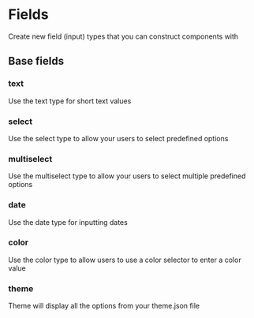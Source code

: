 # Fields

Create new field (input) types that you can construct components with

## Base fields

### text
Use the text type for short text values

### select
Use the select type to allow your users to select predefined options

### multiselect
Use the multiselect type to allow your users to select multiple predefined options

### date
Use the date type for inputting dates

### color
Use the color type to allow users to use a color selector to enter a color value

### theme
Theme will display all the options from your theme.json file